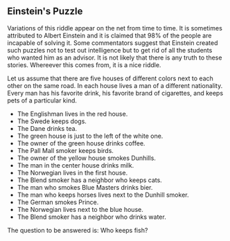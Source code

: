 ## Einstein's Puzzle
Variations of this riddle appear on the net from time to time. It is sometimes attributed to Albert Einstein and it is claimed that 98% of the people are incapable of solving it. Some commentators suggest that Einstein created such puzzles not to test out intelligence but to get rid of all the students who wanted him as an advisor. It is not likely that there is any truth to these stories. Whereever this comes from, it is a nice riddle.

Let us assume that there are five houses of different colors next to each other on the same road. In each house lives a man of a different nationality. Every man has his favorite drink, his favorite brand of cigarettes, and keeps pets of a particular kind.

* The Englishman lives in the red house.
* The Swede keeps dogs.
* The Dane drinks tea.
* The green house is just to the left of the white one.
* The owner of the green house drinks coffee.
* The Pall Mall smoker keeps birds.
* The owner of the yellow house smokes Dunhills.
* The man in the center house drinks milk.
* The Norwegian lives in the first house.
* The Blend smoker has a neighbor who keeps cats.
* The man who smokes Blue Masters drinks bier.
* The man who keeps horses lives next to the Dunhill smoker.
* The German smokes Prince.
* The Norwegian lives next to the blue house.
* The Blend smoker has a neighbor who drinks water.


The question to be answered is: Who keeps fish?
